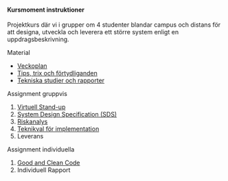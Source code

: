#### Kursmoment instruktioner

Projektkurs där vi i grupper om 4 studenter blandar campus och distans för att designa, utveckla och leverera ett större system enligt en uppdragsbeskrivning.

Material

* [Veckoplan](kurser/vteam-v1/veckoplanering)
* [Tips, trix och förtydliganden](kurser/vteam-v1/tips-trix-och-fortydliganden)
* [Tekniska studier och rapporter](kurser/vteam-v1/tekniska-rapporter)

Assignment gruppvis

1. [Virtuell Stand-up](kurser/vteam-v1/assignment/virtuell-stand-up)
1. [System Design Specification (SDS)](kurser/vteam-v1/assignment/system-design-specification)
1. [Riskanalys](kurser/vteam-v1/assignment/risk-analysis)
1. [Teknikval för implementation](kurser/vteam-v1/assignment/technical-implementation)
1. Leverans

<!--
1. [Leverans](kurser/vteam-v1/assignment/delivery)
-->

Assignment individuella

1. [Good and Clean Code](kurser/vteam-v1/assignment/good-and-clean-code)
1. Individuell Rapport

<!--
1. [Individuell Rapport](kurser/vteam-v1/assignment/individual-report)
-->